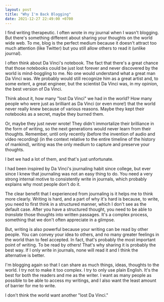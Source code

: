 ```yaml
---
layout: post
title: "Why I'm Back Blogging"
date: 2021-12-27 22:49:00 +0700
---
```


I find writing therapeutic. I often wrote in my journal when I wasn't blogging. But there's something different about sharing your thoughts on the world wide web. To me, blog is the perfect medium because it doesn't attract too much attention (like Twitter) but you still allow others to read it (unlike journal).

I often think about Da Vinci's notebook. The fact that there's a great chance that those notebooks could be just lost forever and never discovered by the world is mind-boggling to me. No one would understand what a great man Da Vinci was. We probably would still recognize him as a great artist and, to some extent, a great engineer, but the scientist Da Vinci was, in my opinion, the best version of Da Vinci.

Think about it, how many "lost Da Vinci" we had in the world? How many people who were just as brilliant as Da Vinci (or even more!) that the world never really knew because of various reasons. Maybe they kept their notebooks as a secret, maybe they burned them.

Or, maybe they just never wrote! They didn't immortalize their brilliance in the form of writing, so the next generations would never learn from their thoughts. Remember, until only recently (before the invention of audio and video recording) (in the context relative to the entire timeline of the history of mankind), writing was the only medium to capture and preserve your thoughts.

I bet we had a lot of them, and that's just unfortunate.

I had been inspired by Da Vinci's journaling habit since college, but ever since I knew that journaling was not an easy thing to do. You need a very strong internal motive to consistently write in journals, which probably explains why most people don't do it.

The clear benefit that I experienced from journaling is it helps me to think more clearly. Writing is hard, and a part of why it's hard is because, to write, you need to first think in a structured manner, which I don't see as the default case. After you have a structured thought, you need to be able to _translate_ those thoughts into written passages. It's a complex process, something that we don't often appreciate in a glimpse. 

But, writing is also powerful because your writing can be read by other people. You can convey your idea to others, and no many greater feelings in the world than to feel accepted. In fact, that's probably the most important point of writing. To be read by others! That's why sharing it is probably the best way. If I only write in journals, none will read it and I think the alternative is better.

I'm blogging again so that I can share as much things, ideas, thoughts to the world. I try not to make it too complex. I try to only use plain English. It's the best for both the readers and me as the writer. I want as many people as possible to be able to access my writings, and I also want the least amount of barrier for me to write.

I don't think the world want another "lost Da Vinci."
